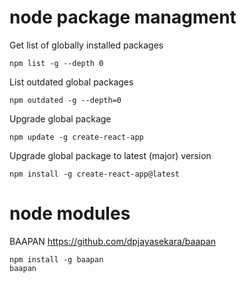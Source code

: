 # node package managment

Get list of globally installed packages
```
npm list -g --depth 0
```
List outdated global packages
```
npm outdated -g --depth=0
```
Upgrade global package
```
npm update -g create-react-app
```
Upgrade global package to latest (major) version
```
npm install -g create-react-app@latest
```

# node modules

BAAPAN https://github.com/dpjayasekara/baapan
```
npm install -g baapan
baapan
```